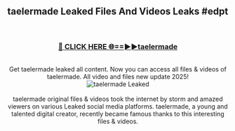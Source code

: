 ## taelermade Leaked Files And Videos Leaks #edpt
<br>
<div align="center">
<h3><a href="https://watchclip.my.id/taelermade" rel="nofollow">🔴 CLICK HERE 🌐==►►taelermade</a></h3>
<br>
Get taelermade leaked all content. Now you can access all files & videos of taelermade. All video and files new update 2025!
<br>
<a href="https://watchclip.my.id/taelermade" rel="nofollow" data-target="animated-image.originalLink"><img src="https://i.ibb.co.com/WyWwxjT/player-gif2.gif" alt="taelermade Leaked" style="max-width: 100%; display: inline-block;" data-target="animated-image.originalImage"></a>
<br><br>
taelermade original files & videos took the internet by storm and amazed viewers on various Leaked social media platforms. taelermade, a young and talented digital creator, recently became famous thanks to this interesting files & videos.
</div>
<br>